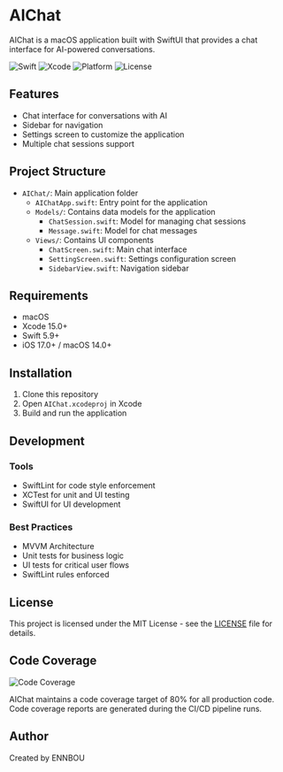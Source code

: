 # AIChat

AIChat is a macOS application built with SwiftUI that provides a chat interface for AI-powered conversations.

![Swift](https://img.shields.io/badge/Swift-5.9-orange)
![Xcode](https://img.shields.io/badge/Xcode-15.0%2B-blue)
![Platform](https://img.shields.io/badge/Platform-macOS%2014.0%2B-lightgrey)
![License](https://img.shields.io/badge/License-MIT-green)

## Features

- Chat interface for conversations with AI
- Sidebar for navigation
- Settings screen to customize the application
- Multiple chat sessions support

## Project Structure

- `AIChat/`: Main application folder
  - `AIChatApp.swift`: Entry point for the application
  - `Models/`: Contains data models for the application
    - `ChatSession.swift`: Model for managing chat sessions
    - `Message.swift`: Model for chat messages
  - `Views/`: Contains UI components
    - `ChatScreen.swift`: Main chat interface
    - `SettingScreen.swift`: Settings configuration screen
    - `SidebarView.swift`: Navigation sidebar

## Requirements

- macOS
- Xcode 15.0+
- Swift 5.9+
- iOS 17.0+ / macOS 14.0+

## Installation

1. Clone this repository
2. Open `AIChat.xcodeproj` in Xcode
3. Build and run the application

## Development

### Tools
- SwiftLint for code style enforcement
- XCTest for unit and UI testing
- SwiftUI for UI development

### Best Practices
- MVVM Architecture
- Unit tests for business logic
- UI tests for critical user flows
- SwiftLint rules enforced

## License

This project is licensed under the MIT License - see the [LICENSE](LICENSE) file for details.

## Code Coverage

![Code Coverage](https://img.shields.io/badge/Code%20Coverage-0%25-brightgreen)

AIChat maintains a code coverage target of 80% for all production code. Code coverage reports are generated during the CI/CD pipeline runs.

## Author

Created by ENNBOU

